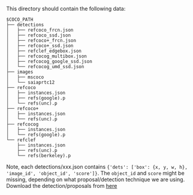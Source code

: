 This directory should contain the following data:
```
$COCO_PATH
├── detections
│   ├── refcoco_frcn.json
│   ├── refcoco_ssd.json
│   ├── refcoco+_frcn.json
│   ├── refcoco+_ssd.json
│   ├── refclef_edgebox.json
│   ├── refcocog_multibox.json
│   ├── refcocog_google_ssd.json
│   └── refcocog_umd_ssd.json
├── images
│   ├── mscoco
│   └── saiaprtc12
├── refcoco
│   ├── instances.json
│   ├── refs(google).p
│   └── refs(unc).p
├── refcoco+
│   ├── instances.json
│   └── refs(unc).p
├── refcocog
│   ├── instances.json
│   └── refs(google).p
└── refclef
   	├── instances.json
	├── refs(unc).p
	└── refs(berkeley).p
```

Note, each detections/xxx.json contains 
``{'dets': ['box': {x, y, w, h}, 'image_id', 'object_id', 'score']}``. The ``object_id`` and ``score`` might be missing, depending on what proposal/detection technique we are using.
Download the detection/proposals from [here](http://tlberg.cs.unc.edu/licheng/referit/data/detections.zip)
